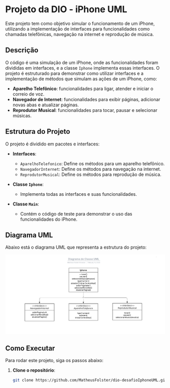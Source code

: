 # Projeto da DIO - iPhone UML

Este projeto tem como objetivo simular o funcionamento de um iPhone, utilizando a implementação de interfaces para funcionalidades como chamadas telefônicas, navegação na internet e reprodução de música.

## Descrição

O código é uma simulação de um iPhone, onde as funcionalidades foram divididas em interfaces, e a classe `Iphone` implementa essas interfaces. O projeto é estruturado para demonstrar como utilizar interfaces e a implementação de métodos que simulam as ações de um iPhone, como:

- **Aparelho Telefônico**: funcionalidades para ligar, atender e iniciar o correio de voz.
- **Navegador de Internet**: funcionalidades para exibir páginas, adicionar novas abas e atualizar páginas.
- **Reprodutor Musical**: funcionalidades para tocar, pausar e selecionar músicas.

## Estrutura do Projeto

O projeto é dividido em pacotes e interfaces:

- **Interfaces**:
  - `AparelhoTelefonico`: Define os métodos para um aparelho telefônico.
  - `NavegadorInternet`: Define os métodos para navegação na internet.
  - `ReprodutorMusical`: Define os métodos para reprodução de música.
  
- **Classe `Iphone`**:
  - Implementa todas as interfaces e suas funcionalidades.
  
- **Classe `Main`**:
  - Contém o código de teste para demonstrar o uso das funcionalidades do iPhone.

## Diagrama UML

Abaixo está o diagrama UML que representa a estrutura do projeto:

![Diagrama UML](https://raw.githubusercontent.com/MatheusFolster/dio-desafioIphoneUML/main/images/iphoneUML.png)


## Como Executar

Para rodar este projeto, siga os passos abaixo:

1. **Clone o repositório**:
   ```bash
   git clone https://github.com/MatheusFolster/dio-desafioIphoneUML.git
